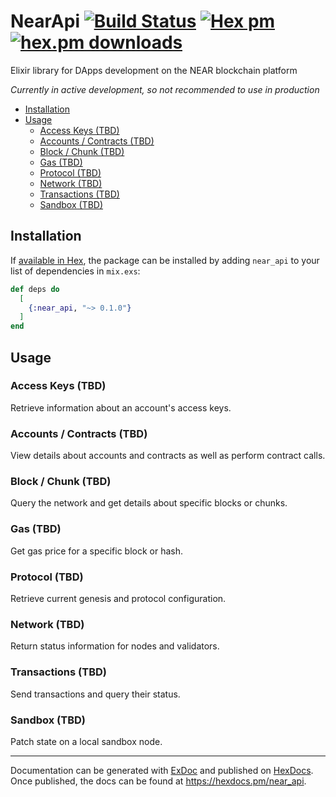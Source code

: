 # NearApi [![Build Status](https://github.com/alexfilatov/near_api/workflows/CI/badge.svg?branch=main)](https://github.com/alexfilatov/near_api/actions?query=workflow%3ACI) [![Hex pm](https://img.shields.io/hexpm/v/near_api.svg?style=flat)](https://hex.pm/packages/near_api) [![hex.pm downloads](https://img.shields.io/hexpm/dt/near_api.svg?style=flat)](https://hex.pm/packages/near_api)

Elixir library for DApps development on the NEAR blockchain platform

*Currently in active development, so not recommended to use in
production*

-   [Installation](#installation)
-   [Usage](#usage)
    -   [Access Keys (TBD)](#access-keys-tbd)
    -   [Accounts / Contracts (TBD)](#accounts-contracts-tbd)
    -   [Block / Chunk (TBD)](#block-chunk-tbd)
    -   [Gas (TBD)](#gas-tbd)
    -   [Protocol (TBD)](#protocol-tbd)
    -   [Network (TBD)](#network-tbd)
    -   [Transactions (TBD)](#transactions-tbd)
    -   [Sandbox (TBD)](#sandbox-tbd)
    
## Installation

If [available in Hex](https://hex.pm/docs/publish), the package can be
installed by adding `near_api` to your list of dependencies in
`mix.exs`:

``` elixir
def deps do
  [
    {:near_api, "~> 0.1.0"}
  ]
end
```

## Usage

### Access Keys (TBD)

Retrieve information about an account's access keys.

### Accounts / Contracts (TBD)

View details about accounts and contracts as well as perform contract
calls.

### Block / Chunk (TBD)

Query the network and get details about specific blocks or chunks.

### Gas (TBD)

Get gas price for a specific block or hash.

### Protocol (TBD)

Retrieve current genesis and protocol configuration.

### Network (TBD)

Return status information for nodes and validators.

### Transactions (TBD)

Send transactions and query their status.

### Sandbox (TBD)

Patch state on a local sandbox node.

--- 
Documentation can be generated with [ExDoc](https://github.com/elixir-lang/ex_doc) and published on [HexDocs](https://hexdocs.pm). Once published, the docs can be found at <https://hexdocs.pm/near_api>.
